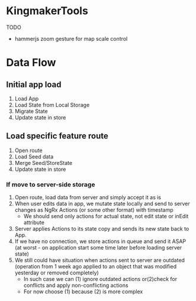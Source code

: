 # KingmakerTools

TODO

- hammerjs zoom gesture for map scale control

# Data Flow

## Initial app load

1. Load App
2. Load State from Local Storage
3. Migrate State
4. Update state in store

## Load specific feature route

1. Open route
2. Load Seed data
3. Merge Seed/StoreState
4. Update state in store

### If move to server-side storage

1. Open route, load data from server and simply accept it as is
2. When user edits data in app, we mutate state locally and send to server changes as NgRx Actions (or some other format) with timestamp
   - We should send only actions for actual state, not edit state or inEdit attribute
3. Server applies Actions to its state copy and sends its new state back to App.
4. If we have no connection, we store actions in queue and send it ASAP (at worst - on application start some time later before loading server state)
5. We still could have situation when actions sent to server are outdated (operation from 1 week ago applied to an object that was modified yesterday or removed completely)
   - In such case we can (1) ignore outdated actions or(2)check for conflicts and apply non-conflicting actions
   - For now choose (1) because (2) is more complex
